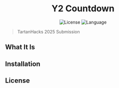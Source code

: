 <div align='center'>
	<h1 align='center'>Y2 Countdown</h1>
	<img
	    src="https://img.shields.io/github/license/vincent-qc/competitive-reeling?style=for-the-badge"
	    alt="License"
	/>
	<img
		src='https://img.shields.io/github/languages/top/vincent-qc/competitive-reeling.svg?style=for-the-badge'
		alt='Language'
	/>
</div>

> TartanHacks 2025 Submission

## What It Is

## Installation

## License
